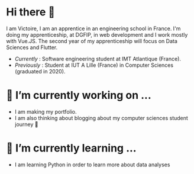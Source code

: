 # Hi there 👋

I am Victoire, I am an apprentice in an engineering school in France. I'm doing my apprenticeship, at DGFIP, in web development and I work mostly with Vue.JS.
The second year of my apprenticeship will focus on Data Sciences and Flutter.

* *Currently* : Software engineering student at IMT Atlantique (France).
* *Previously* : Student at IUT A Lille (France) in Computer Sciences (graduated in 2020).

# 🔭 I’m currently working on ...

* I am making my portfolio.
* I am also thinking about blogging about my computer sciences student journey 🤔

# 🌱 I’m currently learning ...

* I am learning Python in order to learn more about data analyses

<!--
**Vic5995/Vic5995** is a ✨ _special_ ✨ repository because its `README.md` (this file) appears on your GitHub profile.

Here are some ideas to get you started:

- 🔭 I’m currently working on ...
- 🌱 I’m currently learning ...
- 👯 I’m looking to collaborate on ...
- 🤔 I’m looking for help with ...
- 💬 Ask me about ...
- 📫 How to reach me: ...
- 😄 Pronouns: ...
- ⚡ Fun fact: ...
-->
